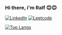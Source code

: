 ### Hi there, i'm Ralf 😊😊

[![LinkedIn](https://img.shields.io/badge/LinkedIn-0077B5?style=for-the-badge&logo=linkedin&logoColor=white)](https://www.linkedin.com/in/ralfdrehmerwink/)
[![Leetcode](https://img.shields.io/badge/-LeetCode-FFA116?style=for-the-badge&logo=LeetCode&logoColor=black)](https://leetcode.com/ralfdw3/)

[![Top Langs](https://github-readme-stats.vercel.app/api/top-langs/?username=ralfdw3)](https://github.com/ralfdw3/github-readme-stats)




